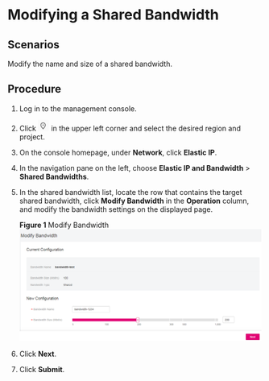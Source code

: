 # Modifying a Shared Bandwidth<a name="bandwidth_0006"></a>

## Scenarios<a name="en-us_topic_0118498940_section15598193716333"></a>

Modify the name and size of a shared bandwidth.

## Procedure<a name="en-us_topic_0118498940_section67201052194510"></a>

1.  Log in to the management console.
2.  Click  ![](figures/icon-region.png)  in the upper left corner and select the desired region and project.
3.  On the console homepage, under  **Network**, click  **Elastic IP**.
4.  In the navigation pane on the left, choose  **Elastic IP and Bandwidth**  \>  **Shared Bandwidths**.
5.  In the shared bandwidth list, locate the row that contains the target shared bandwidth, click  **Modify Bandwidth**  in the  **Operation**  column, and modify the bandwidth settings on the displayed page.

    **Figure  1**  Modify Bandwidth<a name="en-us_topic_0118498940_fig616216282162"></a>  
    ![](figures/modify-bandwidth.png "modify-bandwidth")

6.  Click  **Next**.
7.  Click  **Submit**.


